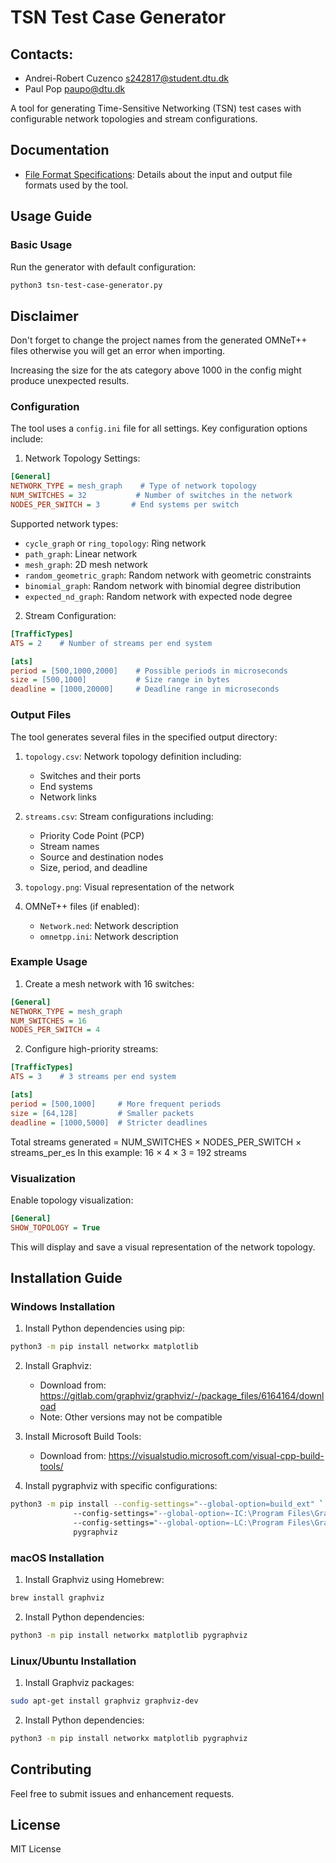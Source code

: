 # TSN Test Case Generator

## Contacts: 

- Andrei-Robert Cuzenco s242817@student.dtu.dk
- Paul Pop paupo@dtu.dk

A tool for generating Time-Sensitive Networking (TSN) test cases with configurable network topologies and stream configurations.

## Documentation

- [File Format Specifications](file_format_specs.md): Details about the input and output file formats used by the tool.

## Usage Guide

### Basic Usage

Run the generator with default configuration:
```bash
python3 tsn-test-case-generator.py
```

## Disclaimer

Don't forget to change the project names from the generated OMNeT++ files otherwise you will get an error when importing.

Increasing the size for the ats category above 1000 in the config might produce unexpected results.

### Configuration

The tool uses a `config.ini` file for all settings. Key configuration options include:

1. Network Topology Settings:
```ini
[General]
NETWORK_TYPE = mesh_graph    # Type of network topology
NUM_SWITCHES = 32           # Number of switches in the network
NODES_PER_SWITCH = 3       # End systems per switch
```

Supported network types:
- `cycle_graph` or `ring_topology`: Ring network
- `path_graph`: Linear network
- `mesh_graph`: 2D mesh network
- `random_geometric_graph`: Random network with geometric constraints
- `binomial_graph`: Random network with binomial degree distribution
- `expected_nd_graph`: Random network with expected node degree

2. Stream Configuration:
```ini
[TrafficTypes]
ATS = 2    # Number of streams per end system

[ats]
period = [500,1000,2000]    # Possible periods in microseconds
size = [500,1000]           # Size range in bytes
deadline = [1000,20000]     # Deadline range in microseconds
```

### Output Files

The tool generates several files in the specified output directory:

1. `topology.csv`: Network topology definition including:
   - Switches and their ports
   - End systems
   - Network links

2. `streams.csv`: Stream configurations including:
   - Priority Code Point (PCP)
   - Stream names
   - Source and destination nodes
   - Size, period, and deadline

3. `topology.png`: Visual representation of the network

4. OMNeT++ files (if enabled):
   - `Network.ned`: Network description
   - `omnetpp.ini`: Network description

### Example Usage

1. Create a mesh network with 16 switches:
```ini
[General]
NETWORK_TYPE = mesh_graph
NUM_SWITCHES = 16
NODES_PER_SWITCH = 4
```

2. Configure high-priority streams:
```ini
[TrafficTypes]
ATS = 3    # 3 streams per end system

[ats]
period = [500,1000]     # More frequent periods
size = [64,128]         # Smaller packets
deadline = [1000,5000]  # Stricter deadlines
```

Total streams generated = NUM_SWITCHES × NODES_PER_SWITCH × streams_per_es
In this example: 16 × 4 × 3 = 192 streams

### Visualization

Enable topology visualization:
```ini
[General]
SHOW_TOPOLOGY = True
```

This will display and save a visual representation of the network topology.

## Installation Guide

### Windows Installation

1. Install Python dependencies using pip:
```bash
python3 -m pip install networkx matplotlib
```

2. Install Graphviz:
   - Download from: https://gitlab.com/graphviz/graphviz/-/package_files/6164164/download
   - Note: Other versions may not be compatible

3. Install Microsoft Build Tools:
   - Download from: https://visualstudio.microsoft.com/visual-cpp-build-tools/

4. Install pygraphviz with specific configurations:
```bash
python3 -m pip install --config-settings="--global-option=build_ext" `
              --config-settings="--global-option=-IC:\Program Files\Graphviz\include" `
              --config-settings="--global-option=-LC:\Program Files\Graphviz\lib" `
              pygraphviz
```

### macOS Installation

1. Install Graphviz using Homebrew:
```bash
brew install graphviz
```

2. Install Python dependencies:
```bash
python3 -m pip install networkx matplotlib pygraphviz
```

### Linux/Ubuntu Installation

1. Install Graphviz packages:
```bash
sudo apt-get install graphviz graphviz-dev
```

2. Install Python dependencies:
```bash
python3 -m pip install networkx matplotlib pygraphviz
```

## Contributing

Feel free to submit issues and enhancement requests.

## License

MIT License

